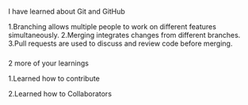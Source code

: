 I have learned about Git and GitHub

1.Branching allows multiple people to work on different features simultaneously.
2.Merging integrates changes from different branches.
3.Pull requests are used to discuss and review code before merging.

###

2 more of your learnings

1.Learned how to contribute

2.Learned how to Collaborators
